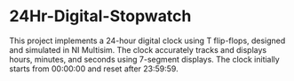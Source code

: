 # 24Hr-Digital-Stopwatch
This project implements a 24-hour digital clock using T flip-flops, designed and simulated in NI Multisim. The clock accurately tracks and displays hours, minutes, and seconds using 7-segment displays. 
The clock initially starts from 00:00:00 and reset after 23:59:59.
